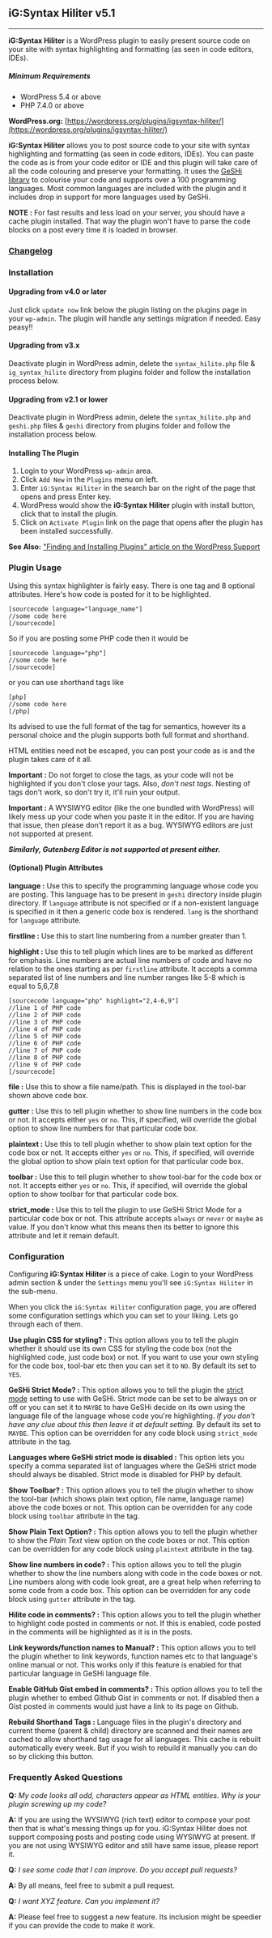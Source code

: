 ## **iG:Syntax Hiliter v5.1**
---------------------------------

**iG:Syntax Hiliter** is a WordPress plugin to easily present source code on your site with syntax highlighting and formatting  (as seen in code editors, IDEs).

##### **Minimum Requirements**
- WordPress 5.4 or above
- PHP 7.4.0 or above

**WordPress.org:** [https://wordpress.org/plugins/igsyntax-hiliter/](https://wordpress.org/plugins/igsyntax-hiliter/)

**iG:Syntax Hiliter** allows you to post source code to your site with syntax highlighting and formatting  (as seen in code editors, IDEs). You can paste the code as is from your code editor or IDE and this plugin will take care of all the code colouring and preserve your formatting. It uses the [GeSHi library](http://qbnz.com/highlighter/) to colourise your code and supports over a 100 programming languages. Most common languages are included with the plugin and it includes drop in support for more languages used by GeSHi.

**NOTE :** For fast results and less load on your server, you should have a cache plugin installed. That way the plugin won't have to parse the code blocks on a post every time it is loaded in browser.

### **[Changelog](CHANGELOG.md)**

### **Installation**

#### **Upgrading from v4.0 or later**
Just click `update now` link below the plugin listing on the plugins page in your `wp-admin`. The plugin will handle any settings migration if needed. Easy peasy!!

#### **Upgrading from v3.x**
Deactivate plugin in WordPress admin, delete the `syntax_hilite.php` file & `ig_syntax_hilite` directory from plugins folder and follow the installation process below.

#### **Upgrading from v2.1 or lower**
Deactivate plugin in WordPress admin, delete the `syntax_hilite.php` and `geshi.php` files & `geshi` directory from plugins folder and follow the installation process below.

#### **Installing The Plugin**
1. Login to your WordPress `wp-admin` area.
2. Click `Add New` in the `Plugins` menu on left.
3. Enter `iG:Syntax Hiliter` in the search bar on the right of the page that opens and press Enter key.
4. WordPress would show the **iG:Syntax Hiliter** plugin with install button, click that to install the plugin.
5. Click on `Activate Plugin` link on the page that opens after the plugin has been installed successfully.

**See Also:** ["Finding and Installing Plugins" article on the WordPress Support](https://wordpress.org/support/article/managing-plugins/#finding-and-installing-plugins)


### **Plugin Usage**

Using this syntax highlighter is fairly easy. There is one tag and 8 optional attributes. Here's how code is posted for it to be highlighted.

```
[sourcecode language="language_name"]
//some code here
[/sourcecode]
```

So if you are posting some PHP code then it would be

```
[sourcecode language="php"]
//some code here
[/sourcecode]
```

or you can use shorthand tags like

```
[php]
//some code here
[/php]
```

Its advised to use the full format of the tag for semantics, however its a personal choice and the plugin supports both full format and shorthand.

HTML entities need not be escaped, you can post your code as is and the plugin takes care of it all.

**Important :** Do not forget to close the tags, as your code will not be highlighted if you don't close your tags. Also, *don't nest tags*. Nesting of tags don't work, so don't try it, it'll ruin your output.

**Important :** A WYSIWYG editor (like the one bundled with WordPress) will likely mess up your code when you paste it in the editor. If you are having that issue, then please don't report it as a bug. WYSIWYG editors are just not supported at present.

***Similarly, Gutenberg Editor is not supported at present either.***

#### **(Optional) Plugin Attributes**

**language :** Use this to specify the programming language whose code you are posting. This language has to be present in `geshi` directory inside plugin directory. If `language` attribute is not specified or if a non-existent language is specified in it then a generic code box is rendered. `lang` is the shorthand for `language` attribute.

**firstline :** Use this to start line numbering from a number greater than 1.

**highlight :** Use this to tell plugin which lines are to be marked as different for emphasis. Line numbers are actual line numbers of code and have no relation to the ones starting as per `firstline` attribute. It accepts a comma separated list of line numbers and line number ranges like 5-8 which is equal to 5,6,7,8

```
[sourcecode language="php" highlight="2,4-6,9"]
//line 1 of PHP code
//line 2 of PHP code
//line 3 of PHP code
//line 4 of PHP code
//line 5 of PHP code
//line 6 of PHP code
//line 7 of PHP code
//line 8 of PHP code
//line 9 of PHP code
[/sourcecode]
```

**file :** Use this to show a file name/path. This is displayed in the tool-bar shown above code box.

**gutter :** Use this to tell plugin whether to show line numbers in the code box or not. It accepts either `yes` or `no`. This, if specified, will override the global option to show line numbers for that particular code box.

**plaintext :** Use this to tell plugin whether to show plain text option for the code box or not. It accepts either `yes` or `no`. This, if specified, will override the global option to show plain text option for that particular code box.

**toolbar :** Use this to tell plugin whether to show tool-bar for the code box or not. It accepts either `yes` or `no`. This, if specified, will override the global option to show toolbar for that particular code box.

**strict_mode :** Use this to tell the plugin to use GeSHi Strict Mode for a particular code box or not. This attribute accepts `always` or `never` or `maybe` as value. If you don't know what this means then its better to ignore this attribute and let it remain default.


### **Configuration**

Configuring **iG:Syntax Hiliter** is a piece of cake. Login to your WordPress admin section & under the `Settings` menu you'll see `iG:Syntax Hiliter` in the sub-menu.

When you click the `iG:Syntax Hiliter` configuration page, you are offered some configuration settings which you can set to your liking. Lets go through each of them.

**Use plugin CSS for styling? :** This option allows you to tell the plugin whether it should use its own CSS for styling the code box (not the highlighted code, just code box) or not. If you want to use your own styling for the code box, tool-bar etc then you can set it to `NO`. By default its set to `YES`.

**GeSHi Strict Mode? :** This option allows you to tell the plugin the [strict mode](http://qbnz.com/highlighter/geshi-doc.html#using-strict-mode) setting to use with GeSHi. Strict mode can be set to be always on or off or you can set it to `MAYBE` to have GeSHi decide on its own using the language file of the language whose code you're highlighting. *If you don't have any clue about this then leave it at default setting.* By default its set to `MAYBE`. This option can be overridden for any code block using `strict_mode` attribute in the tag.

**Languages where GeSHi strict mode is disabled :** This option lets you specify a comma separated list of languages where the GeSHi strict mode should always be disabled. Strict mode is disabled for PHP by default.

**Show Toolbar? :** This option allows you to tell the plugin whether to show the tool-bar (which shows plain text option, file name, language name) above the code boxes or not. This option can be overridden for any code block using `toolbar` attribute in the tag.

**Show Plain Text Option? :** This option allows you to tell the plugin whether to show the *Plain Text* view option on the code boxes or not. This option can be overridden for any code block using `plaintext` attribute in the tag.

**Show line numbers in code? :** This option allows you to tell the plugin whether to show the line numbers along with code in the code boxes or not. Line numbers along with code look great, are a great help when referring to some code from a code box. This option can be overridden for any code block using `gutter` attribute in the tag.

**Hilite code in comments? :** This option allows you to tell the plugin whether to highlight code posted in comments or not. If this is enabled, code posted in the comments will be highlighted as it is in the posts.

**Link keywords/function names to Manual? :** This option allows you to tell the plugin whether to link keywords, function names etc to that language's online manual or not. This works only if this feature is enabled for that particular language in GeSHi language file.

**Enable GitHub Gist embed in comments? :** This option allows you to tell the plugin whether to embed Github Gist in comments or not. If disabled then a Gist posted in comments would just have a link to its page on Github.

**Rebuild Shorthand Tags :** Language files in the plugin's directory and current theme (parent & child) directory are scanned and their names are cached to allow shorthand tag usage for all languages. This cache is rebuilt automatically every week. But if you wish to rebuild it manually you can do so by clicking this button.


### **Frequently Asked Questions**

**Q:** *My code looks all odd, characters appear as HTML entities. Why is your plugin screwing up my code?*

**A:** If you are using the WYSIWYG (rich text) editor to compose your post then that is what's messing things up for you. iG:Syntax Hiliter does not support composing posts and posting code using WYSIWYG at present. If you are not using WYSIWYG editor and still have same issue, please report it.

**Q:** *I see some code that I can improve. Do you accept pull requests?*

**A:** By all means, feel free to submit a pull request.

**Q:** *I want XYZ feature. Can you implement it?*

**A:** Please feel free to suggest a new feature. Its inclusion might be speedier if you can provide the code to make it work.
